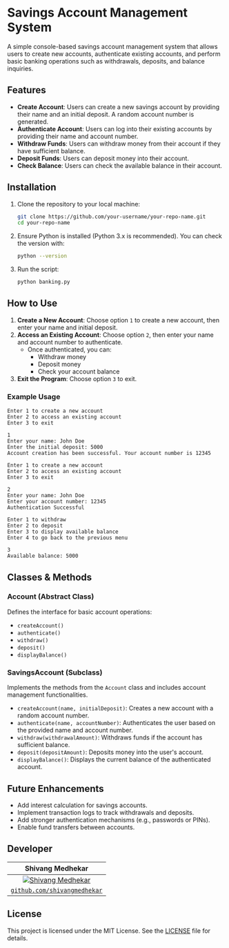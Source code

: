 # Savings Account Management System

A simple console-based savings account management system that allows users to create new accounts, authenticate existing accounts, and perform basic banking operations such as withdrawals, deposits, and balance inquiries.

## Features

- **Create Account**: Users can create a new savings account by providing their name and an initial deposit. A random account number is generated.
- **Authenticate Account**: Users can log into their existing accounts by providing their name and account number.
- **Withdraw Funds**: Users can withdraw money from their account if they have sufficient balance.
- **Deposit Funds**: Users can deposit money into their account.
- **Check Balance**: Users can check the available balance in their account.

## Installation

1. Clone the repository to your local machine:

    ```bash
    git clone https://github.com/your-username/your-repo-name.git
    cd your-repo-name
    ```

2. Ensure Python is installed (Python 3.x is recommended). You can check the version with:

    ```bash
    python --version
    ```

3. Run the script:

    ```bash
    python banking.py
    ```

## How to Use

1. **Create a New Account**: Choose option `1` to create a new account, then enter your name and initial deposit.
2. **Access an Existing Account**: Choose option `2`, then enter your name and account number to authenticate.
   - Once authenticated, you can:
     - Withdraw money
     - Deposit money
     - Check your account balance
3. **Exit the Program**: Choose option `3` to exit.

### Example Usage

```
Enter 1 to create a new account
Enter 2 to access an existing account
Enter 3 to exit

1
Enter your name: John Doe
Enter the initial deposit: 5000
Account creation has been successful. Your account number is 12345

Enter 1 to create a new account
Enter 2 to access an existing account
Enter 3 to exit

2
Enter your name: John Doe
Enter your account number: 12345
Authentication Successful

Enter 1 to withdraw
Enter 2 to deposit
Enter 3 to display available balance
Enter 4 to go back to the previous menu

3
Available balance: 5000
```

## Classes & Methods

### **Account (Abstract Class)**
Defines the interface for basic account operations:
- `createAccount()`
- `authenticate()`
- `withdraw()`
- `deposit()`
- `displayBalance()`

### **SavingsAccount (Subclass)**
Implements the methods from the `Account` class and includes account management functionalities.

- `createAccount(name, initialDeposit)`: Creates a new account with a random account number.
- `authenticate(name, accountNumber)`: Authenticates the user based on the provided name and account number.
- `withdraw(withdrawalAmount)`: Withdraws funds if the account has sufficient balance.
- `deposit(depositAmount)`: Deposits money into the user's account.
- `displayBalance()`: Displays the current balance of the authenticated account.

## Future Enhancements

- Add interest calculation for savings accounts.
- Implement transaction logs to track withdrawals and deposits.
- Add stronger authentication mechanisms (e.g., passwords or PINs).
- Enable fund transfers between accounts.

## Developer

|  **Shivang Medhekar** |
| :---: |
| [![Shivang Medhekar](https://avatars2.githubusercontent.com/u/69140290?s=200&u=5df35a82b6d2b6b7b876dfdc22d451c92d30a5c6&v=4)](https://github.com/shivangmedhekar) | 
| <a href="https://github.com/shivangmedhekar" target="_blank">`github.com/shivangmedhekar`</a>|
  
## License

This project is licensed under the MIT License. See the [LICENSE](LICENSE) file for details.

